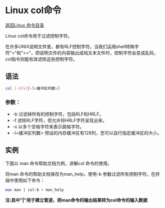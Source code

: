 # Linux col命令
[返回Linux 命令目录](11.Linux命令大全.md)

Linux col命令用于过滤控制字符。

在许多UNIX说明文件里，都有RLF控制字符。当我们运用shell特殊字符">"和">>"，把说明文件的内容输出成纯文本文件时，控制字符会变成乱码，col指令则能有效滤除这些控制字符。

## 语法
```bash
col [-bfx][-l<缓冲区列数>] 
```

### 参数：

* -b 过滤掉所有的控制字符，包括RLF和HRLF。
* -f 滤除RLF字符，但允许将HRLF字符呈现出来。
* -x 以多个空格字符来表示跳格字符。
* -l<缓冲区列数> 预设的内存缓冲区有128列，您可以自行指定缓冲区的大小。

## 实例
下面以 man 命令帮助文档为例，讲解col 命令的使用。

将man 命令的帮助文档保存为man_help，使用-b 参数过滤所有控制字符。在终端中使用如下命令：
```bash
man man | col-b > man_help  
```

**注:其中"|"用于建立管道，把man命令的输出结果转为col命令的输入数据**